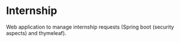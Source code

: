 # Internship
Web application to manage internship requests (Spring boot (security aspects) and thymeleaf).
